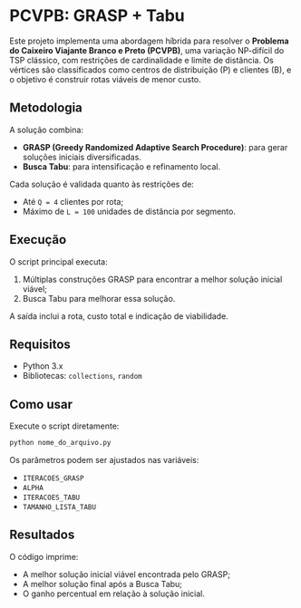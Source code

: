 # PCVPB: GRASP + Tabu

Este projeto implementa uma abordagem híbrida para resolver o **Problema do Caixeiro Viajante Branco e Preto (PCVPB)**, uma variação NP-difícil do TSP clássico, com restrições de cardinalidade e limite de distância. Os vértices são classificados como centros de distribuição (P) e clientes (B), e o objetivo é construir rotas viáveis de menor custo.

## Metodologia

A solução combina:

* **GRASP (Greedy Randomized Adaptive Search Procedure)**: para gerar soluções iniciais diversificadas.
* **Busca Tabu**: para intensificação e refinamento local.

Cada solução é validada quanto às restrições de:

* Até `Q = 4` clientes por rota;
* Máximo de `L = 100` unidades de distância por segmento.

## Execução

O script principal executa:

1. Múltiplas construções GRASP para encontrar a melhor solução inicial viável;
2. Busca Tabu para melhorar essa solução.

A saída inclui a rota, custo total e indicação de viabilidade.

## Requisitos

* Python 3.x
* Bibliotecas: `collections`, `random`

## Como usar

Execute o script diretamente:

```bash
python nome_do_arquivo.py
```

Os parâmetros podem ser ajustados nas variáveis:

* `ITERACOES_GRASP`
* `ALPHA`
* `ITERACOES_TABU`
* `TAMANHO_LISTA_TABU`

## Resultados

O código imprime:

* A melhor solução inicial viável encontrada pelo GRASP;
* A melhor solução final após a Busca Tabu;
* O ganho percentual em relação à solução inicial.
